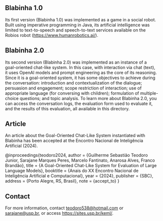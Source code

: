 ## Blabinha 1.0
Its first version (Blabinha 1.0) was implemented as a game in a social robot. Built using imperative programming in Java, its artificial intelligence was limited to text-to-speech and speech-to-text services available on the Robios robot (https://www.humanrobotics.ai/).


## Blabinha 2.0
Its second version (Blabinha 2.0) was implemented as an instance of a goal-oriented chat-like system. In this case, with interaction via chat (text), it uses OpenAI models and prompt engineering as the core of its reasoning. Since it is a goal-oriented system, it has some objectives to achieve during the conversation: introduction and contextualization of the dialogue; persuasion and engagement; scope restriction of interaction; use of appropriate language (for conversing with children); formulation of multiple-choice questions; and topic analysis. To learn more about Blabinha 2.0, you can access the conversation logs, the evaluation form used to evaluate it, and the results of this evaluation, all available in this directory.

## Article
An article about the Goal-Oriented Chat-Like System instantiated with Blabinha has been accepted at the Encontro Nacional de Inteligência Artificial (2024).

@inproceedings{teodoro2024,
author = {Guilherme Sebastião Teodoro Junior, Sarajane Marques Peres, Marcelo Fantinato, Anarosa Alves, Franco Brandão},
title = {A Goal-Oriented Chat-Like System for Evaluation of Large Language Models},
booktitle = {Anais do XX Encontro Nacional de Inteligência Artificial e Computacional},
year = {2024},
publisher = {SBC},
address = {Porto Alegre, RS, Brasil},
note = {accept_to}
}

## Contact

For more information, contact teodoro538@hotmail.com or sarajane@usp.br, or access https://sites.usp.br/keml/.